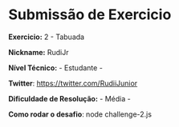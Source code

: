 # Submissão de Exercicio

**Exercicio:** 2 - Tabuada

**Nickname:** RudiJr

**Nível Técnico:** - Estudante -

**Twitter**: https://twitter.com/RudiiJunior

**Dificuldade de Resolução:** - Média -

**Como rodar o desafio**: node challenge-2.js
